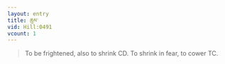 ```yaml
---
layout: entry
title: ཆུམ་
vid: Hill:0491
vcount: 1
---
```

> To be frightened, also to shrink CD\. To shrink in fear, to cower TC\.

